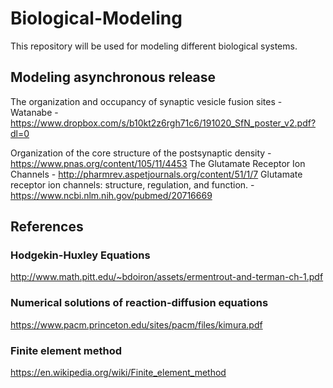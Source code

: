 # Biological-Modeling
This repository will be used for modeling different biological systems.

## Modeling asynchronous release
The organization and occupancy of synaptic vesicle fusion sites - Watanabe - https://www.dropbox.com/s/b10kt2z6rgh71c6/191020_SfN_poster_v2.pdf?dl=0

Organization of the core structure of the postsynaptic density - https://www.pnas.org/content/105/11/4453
The Glutamate Receptor Ion Channels - http://pharmrev.aspetjournals.org/content/51/1/7
Glutamate receptor ion channels: structure, regulation, and function. - https://www.ncbi.nlm.nih.gov/pubmed/20716669

## References
### Hodgekin-Huxley Equations
http://www.math.pitt.edu/~bdoiron/assets/ermentrout-and-terman-ch-1.pdf

### Numerical solutions of reaction-diffusion equations
https://www.pacm.princeton.edu/sites/pacm/files/kimura.pdf

### Finite element method
https://en.wikipedia.org/wiki/Finite_element_method
